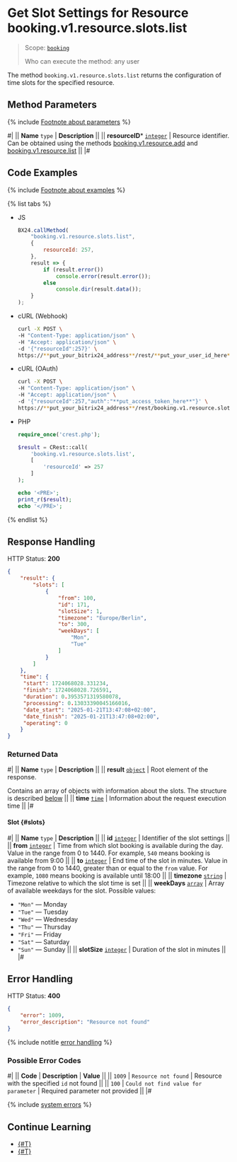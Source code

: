 # Get Slot Settings for Resource booking.v1.resource.slots.list

> Scope: [`booking`](../../../scopes/permissions.md)
>
> Who can execute the method: any user

The method `booking.v1.resource.slots.list` returns the configuration of time slots for the specified resource.

## Method Parameters

{% include [Footnote about parameters](../../../../_includes/required.md) %}

#|
|| **Name**
`type` | **Description** ||
|| **resourceID***
[`integer`](../../../data-types.md) | Resource identifier.
Can be obtained using the methods [booking.v1.resource.add](../booking-v1-resource-add.md) and [booking.v1.resource.list](../booking-v1-resource-list.md) ||
|#

## Code Examples

{% include [Footnote about examples](../../../../_includes/examples.md) %}

{% list tabs %}

- JS

    ```js
    BX24.callMethod(
        "booking.v1.resource.slots.list",
        {
            resourceId: 257,
        },
        result => {
            if (result.error())
                console.error(result.error());
            else
                console.dir(result.data());
        }
    );
    ```

- cURL (Webhook)

    ```bash
    curl -X POST \
    -H "Content-Type: application/json" \
    -H "Accept: application/json" \
    -d '{"resourceId":257}' \
    https://**put_your_bitrix24_address**/rest/**put_your_user_id_here**/**put_your_webhook_here**/booking.v1.resource.slots.list
    ```

- cURL (OAuth)

    ```bash
    curl -X POST \
    -H "Content-Type: application/json" \
    -H "Accept: application/json" \
    -d '{"resourceId":257,"auth":"**put_access_token_here**"}' \
    https://**put_your_bitrix24_address**/rest/booking.v1.resource.slots.list
    ```

- PHP

    ```php
    require_once('crest.php');

    $result = CRest::call(
        'booking.v1.resource.slots.list',
        [
            'resourceId' => 257
        ]
    );

    echo '<PRE>';
    print_r($result);
    echo '</PRE>';
    ```

{% endlist %}

## Response Handling

HTTP Status: **200**

```json
{
    "result": {
        "slots": [
            {
                "from": 100,
                "id": 171,
                "slotSize": 1,
                "timezone": "Europe/Berlin",
                "to": 300,
                "weekDays": [
                    "Mon",
                    "Tue"
                ]
            }
        ]
    },
    "time": {
     "start": 1724068028.331234,
     "finish": 1724068028.726591,
     "duration": 0.3953571319580078,
     "processing": 0.13033390045166016,
     "date_start": "2025-01-21T13:47:08+02:00",
     "date_finish": "2025-01-21T13:47:08+02:00",
     "operating": 0
    }
}
```

### Returned Data

#|
|| **Name**
`type` | **Description** ||
|| **result**
[`object`](../../../data-types.md) | Root element of the response. 

Contains an array of objects with information about the slots. The structure is described [below](#slots) ||
|| **time**
[`time`](../../../data-types.md#time) | Information about the request execution time ||
|#

#### Slot {#slots}

#|
|| **Name**
`type` | **Description** ||
|| **id**
[`integer`](../../../data-types.md) | Identifier of the slot settings ||
|| **from**
[`integer`](../../../data-types.md) | Time from which slot booking is available during the day. Value in the range from 0 to 1440. For example, `540` means booking is available from 9:00 ||
|| **to**
[`integer`](../../../data-types.md) | End time of the slot in minutes. Value in the range from 0 to 1440, greater than or equal to the `from` value. For example, `1080` means booking is available until 18:00 ||
|| **timezone**
[`string`](../../../data-types.md) | Timezone relative to which the slot time is set ||
|| **weekDays**
[`array`](../../../data-types.md) | Array of available weekdays for the slot. Possible values: 
- `"Mon"` — Monday
- `"Tue"` — Tuesday
- `"Wed"` — Wednesday
- `"Thu"` — Thursday
- `"Fri"` — Friday
- `"Sat"` — Saturday
- `"Sun"` — Sunday ||
|| **slotSize**
[`integer`](../../../data-types.md) | Duration of the slot in minutes ||
|#

## Error Handling

HTTP Status: **400**

```json
{
    "error": 1009,
    "error_description": "Resource not found"
}
```

{% include notitle [error handling](../../../../_includes/error-info.md) %}

### Possible Error Codes

#|
|| **Code** | **Description** | **Value** ||
|| `1009` | `Resource not found` | Resource with the specified `id` not found ||
|| `100` | `Could not find value for parameter` | Required parameter not provided ||
|#

{% include [system errors](../../../../_includes/system-errors.md) %}

## Continue Learning

- [{#T}](./booking-v1-resource-slots-set.md)
- [{#T}](./booking-v1-resource-slots-unset.md)